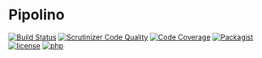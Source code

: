 # Pipolino
[![Build Status](https://img.shields.io/scrutinizer/build/g/phuria/pipolino.svg?maxAge=3600)](https://scrutinizer-ci.com/g/phuria/pipolino/build-status/master)
[![Scrutinizer Code Quality](https://img.shields.io/scrutinizer/g/phuria/pipolino.svg?maxAge=3600)](https://scrutinizer-ci.com/g/phuria/pipolino/?branch=master)
[![Code Coverage](https://img.shields.io/scrutinizer/coverage/g/phuria/pipolino.svg?maxAge=3600)](https://scrutinizer-ci.com/g/phuria/pipolino/?branch=master)
[![Packagist](https://img.shields.io/packagist/v/phuria/pipolino.svg?maxAge=3600)](https://packagist.org/packages/phuria/pipolino)
[![license](https://img.shields.io/github/license/phuria/pipolino.svg?maxAge=2592000?style=flat-square)]()
[![php](https://img.shields.io/badge/PHP-5.6-blue.svg?maxAge=2592000)]()